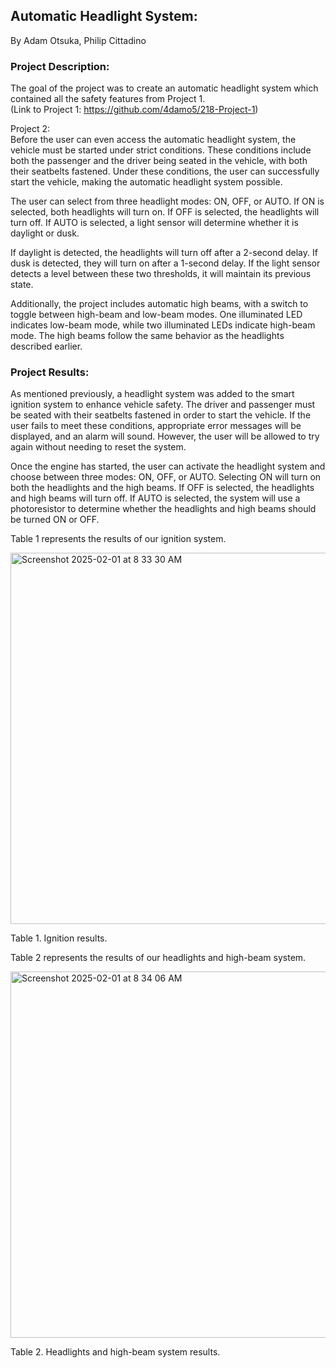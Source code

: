 ## Automatic Headlight System:
By Adam Otsuka, Philip Cittadino

### Project Description:
The goal of the project was to create an automatic headlight system which contained all the safety features from Project 1. \
(Link to Project 1: https://github.com/4damo5/218-Project-1)

Project 2: \
Before the user can even access the automatic headlight system, the vehicle must be started under strict conditions.
These conditions include both the passenger and the driver being seated in the vehicle, with both their seatbelts fastened.
Under these conditions, the user can successfully start the vehicle, making the automatic headlight system possible.


The user can select from three headlight modes: ON, OFF, or AUTO. If ON is selected, both headlights will turn on. If OFF is selected, the headlights will turn off. If AUTO is selected, a light sensor will determine whether it is daylight or dusk.

If daylight is detected, the headlights will turn off after a 2-second delay. If dusk is detected, they will turn on after a 1-second delay. If the light sensor detects a level between these two thresholds, it will maintain its previous state.

Additionally, the project includes automatic high beams, with a switch to toggle between high-beam and low-beam modes. One illuminated LED indicates low-beam mode, while two illuminated LEDs indicate high-beam mode. The high beams follow the same behavior as the headlights described earlier.

### Project Results:
As mentioned previously, a headlight system was added to the smart ignition system to enhance vehicle safety. The driver and passenger must be seated with their seatbelts fastened in order to start the vehicle. If the user fails to meet these conditions, appropriate error messages will be displayed, and an alarm will sound. However, the user will be allowed to try again without needing to reset the system.

Once the engine has started, the user can activate the headlight system and choose between three modes: ON, OFF, or AUTO. Selecting ON will turn on both the headlights and the high beams. If OFF is selected, the headlights and high beams will turn off. If AUTO is selected, the system will use a photoresistor to determine whether the headlights and high beams should be turned ON or OFF.

Table 1 represents the results of our ignition system.

<img width="594" alt="Screenshot 2025-02-01 at 8 33 30 AM" src="https://github.com/user-attachments/assets/b437108f-8d49-446c-91c4-4b84abcd688d" />

Table 1. Ignition results.



Table 2 represents the results of our headlights and high-beam system.

<img width="586" alt="Screenshot 2025-02-01 at 8 34 06 AM" src="https://github.com/user-attachments/assets/86614a7d-6343-4a02-860e-e94446b57b7b" />

Table 2. Headlights and high-beam system results. 
